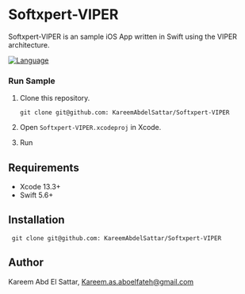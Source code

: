 # Softxpert-VIPER 

Softxpert-VIPER is an sample iOS App written in Swift using the VIPER architecture.  


[![Language](https://img.shields.io/badge/language-Swift%205.6-orange.svg)](https://swift.org)



### Run Sample 
1. Clone this repository.
    ```
    git clone git@github.com: KareemAbdelSattar/Softxpert-VIPER
    ```

2. Open `Softxpert-VIPER.xcodeproj` in Xcode. 

3. Run

## Requirements

- Xcode 13.3+
- Swift 5.6+

## Installation

```
 git clone git@github.com: KareemAbdelSattar/Softxpert-VIPER
```

## Author

Kareem Abd El Sattar, Kareem.as.aboelfateh@gmail.com

